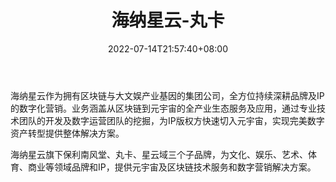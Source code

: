 ﻿---
weight: 
title: "海纳星云-丸卡"
description: "海纳星云作为拥有区块链与大文娱产业基因的集团公司，全方位持续深耕品牌及IP的数字化营销。 业务涵盖从区块链到元宇宙的全产业生态服务及应用，通过专业技术团队的开发及数字运营团队的挖掘，为IP版权方快速切入元宇宙，实现完美数字资产转型提供整体解决方案。"
date: 2022-07-14T21:57:40+08:00
lastmod: 2022-07-14T16:45:40+08:00
draft: false
authors: ["june"]
featuredImage: "521.png"
link: "https://www.castcards.com/"
tags: ["海纳星云-丸卡","数字收藏品"]
categories: ["navigation"]
navigation: ["数字收藏品"]
lightgallery: true
toc: true
pinned: false
recommend: false
recommend1: false
---
海纳星云作为拥有区块链与大文娱产业基因的集团公司，全方位持续深耕品牌及IP的数字化营销。业务涵盖从区块链到元宇宙的全产业生态服务及应用，通过专业技术团队的开发及数字运营团队的挖掘，为IP版权方快速切入元宇宙，实现完美数字资产转型提供整体解决方案。

海纳星云旗下保利南风堂、丸卡、星云域三个子品牌，为文化、娱乐、艺术、体育、商业等领域品牌和IP，提供元宇宙及区块链技术服务和数字营销解决方案。